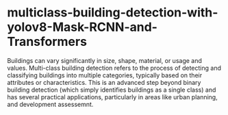 # multiclass-building-detection-with-yolov8-Mask-RCNN-and-Transformers

Buildings can vary significantly in size, shape, material, or usage and values.
Multi-class building detection refers to the process of detecting and classifying buildings into multiple categories, typically based on their attributes or characteristics. 
This is an advanced step beyond binary building detection (which simply identifies buildings as a single class) and has several practical applications, particularly in areas like urban planning,  and development assessemnt.
